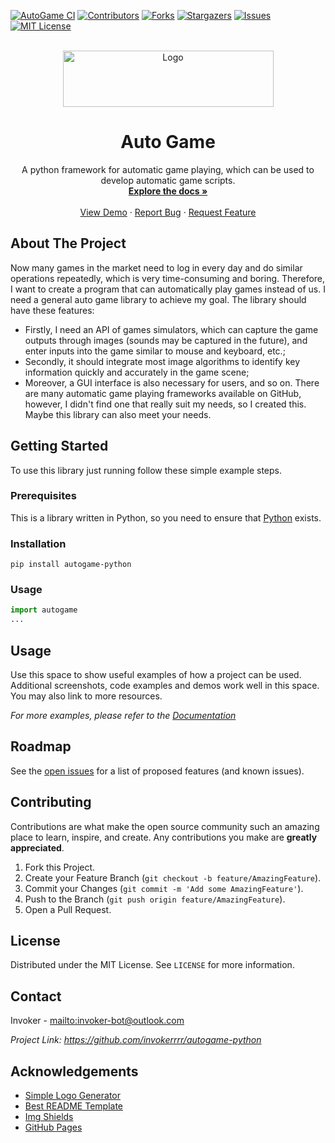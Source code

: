 [![AutoGame CI][workflow-shield]][workflow-url]
[![Contributors][contributors-shield]][contributors-url]
[![Forks][forks-shield]][forks-url]
[![Stargazers][stars-shield]][stars-url]
[![Issues][issues-shield]][issues-url]
[![MIT License][license-shield]][license-url]


<br/>
<div align="center">
  <a href="https://github.com/invokerrrr/autogame-python">
    <img src="https://invokerrrr.github.io/autogame-python/_static/img/logo.png" alt="Logo" width="337" height="90">
  </a>

  <h1 align="center">Auto Game</h1>

  <p align="center">
    A python framework for automatic game playing, which can be used to develop automatic game scripts.
    <br/>
    <a href="https://github.com/invokerrrr/autogame-python"><strong>Explore the docs »</strong></a>
    <br/>
    <br/>
    <a href="https://github.com/invokerrrr/autogame-python">View Demo</a>
    ·
    <a href="https://github.com/invokerrrr/autogame-python/issues">Report Bug</a>
    ·
    <a href="https://github.com/invokerrrr/autogame-python/issues">Request Feature</a>
  </p>
</div>


## About The Project

Now many games in the market need to log in every day and do similar operations repeatedly, which is very time-consuming and boring. 
Therefore, I want to create a program that can automatically play games instead of us.
I need a general auto game library to achieve my goal.
The library should have these features:
* Firstly, I need an API of games simulators, which can capture the game outputs through images (sounds may be captured in the future), and enter inputs into the game similar to mouse and keyboard, etc.; 
* Secondly, it should integrate most image algorithms to identify key information quickly and accurately in the game scene; 
* Moreover, a GUI interface is also necessary for users, and so on.
There are many automatic game playing frameworks available on GitHub, however, I didn't find one that really suit my needs, so I created this.
Maybe this library can also meet your needs.


## Getting Started

To use this library just running follow these simple example steps.

### Prerequisites

This is a library written in Python, so you need to ensure that [Python](https://www.python.org) exists.

### Installation


```shell
pip install autogame-python
```

### Usage

```python
import autogame
...
```

<!-- USAGE EXAMPLES -->
## Usage

Use this space to show useful examples of how a project can be used. Additional screenshots, code examples and demos work well in this space. You may also link to more resources.

_For more examples, please refer to the [Documentation](https://example.com)_


## Roadmap

See the [open issues](https://github.com/invokerrrr/autogame-python/issues) for a list of proposed features (and known issues).


## Contributing

Contributions are what make the open source community such an amazing place to learn, inspire, and create. Any contributions you make are **greatly appreciated**.

1. Fork this Project.
2. Create your Feature Branch (`git checkout -b feature/AmazingFeature`).
3. Commit your Changes (`git commit -m 'Add some AmazingFeature'`).
4. Push to the Branch (`git push origin feature/AmazingFeature`).
5. Open a Pull Request.


## License

Distributed under the MIT License. See `LICENSE` for more information.


## Contact

Invoker - <mailto:invoker-bot@outlook.com>

_Project Link: <https://github.com/invokerrrr/autogame-python>_


## Acknowledgements
* [Simple Logo Generator](https://github.com/creecros/simple_logo_gen.git)
* [Best README Template](https://github.com/othneildrew/Best-README-Template.git)
* [Img Shields](https://shields.io)
* [GitHub Pages](https://pages.github.com)


[contributors-shield]: https://img.shields.io/github/contributors/invokerrrr/autogame-python.svg?style=for-the-badge
[contributors-url]: https://github.com/invokerrrr/autogame-python/graphs/contributors
[forks-shield]: https://img.shields.io/github/forks/invokerrrr/autogame-python.svg?style=for-the-badge
[forks-url]: https://github.com/invokerrrr/autogame-python/network/members
[stars-shield]: https://img.shields.io/github/stars/invokerrrr/autogame-python.svg?style=for-the-badge
[stars-url]: https://github.com/invokerrrr/autogame-python/stargazers
[issues-shield]: https://img.shields.io/github/issues/invokerrrr/autogame-python.svg?style=for-the-badge
[issues-url]: https://github.com/invokerrrr/autogame-python/issues
[license-shield]: https://img.shields.io/github/license/invokerrrr/autogame-python.svg?style=for-the-badge
[license-url]: https://github.com/invokerrrr/autogame-python/blob/main/LICENSE
[workflow-shield]: https://github.com/invokerrrr/autogame-python/actions/workflows/autogame-ci.yml/badge.svg?branch=main&event=push
[workflow-url]: https://github.com/invokerrrr/autogame-python/actions/workflows/autogame-ci.yml